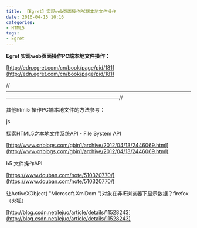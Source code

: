 ```yaml
---
title: 【Egret】实现web页面操作PC端本地文件操作
date: 2016-04-15 10:16
categories:
- HTML5
tags:
- Egret
---
```


 **Egret 实现web页面操作PC端本地文件操作：**  

[http://edn.egret.com/cn/book/page/pid/181](http://edn.egret.com/cn/book/page/pid/181)  

//——————————————————————————————————————————————————————————//  
<!--more-->


其他html5 操作PC端本地文件的方法参考：  


js  

探索HTML5之本地文件系统API - File System API  

[http://www.cnblogs.com/gbin1/archive/2012/04/13/2446069.html](http://www.cnblogs.com/gbin1/archive/2012/04/13/2446069.html)  


h5 文件操作API  

[https://www.douban.com/note/510320770/](https://www.douban.com/note/510320770/)  


让ActiveXObject( "Microsoft.XmlDom ")对象在非IE浏览器下显示数据？firefox（火狐）  

[http://blog.csdn.net/lejuo/article/details/11528243](http://blog.csdn.net/lejuo/article/details/11528243)  